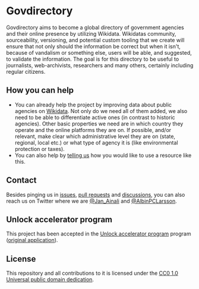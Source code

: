 # Govdirectory

Govdirectory aims to become a global directory of government agencies and their online presence by utilizing Wikidata.
Wikidatas community, sourceability, versioning, and potential custom tooling that we create will ensure that not only should the information be correct but when it isn't, because of vandalism or something else, users will be able, and suggested, to validate the information.
The goal is for this directory to be useful to journalists, web-archivists, researchers and many others, certainly including regular citizens.

## How you can help

- You can already help the project by improving data about public agencies on [Wikidata](https://wikidata.org). Not only do we need all of them added, we also need to be able to differentiate active ones (in contrast to historic agencies). Other basic properties we need are in which country they operate and the online platforms they are on. If possible, and/or relevant, make clear which administrative level they are on (state, regional, local etc.) or what type of agency it is (like environmental protection or taxes).
- You can also help by [telling us](https://github.com/govdirectory/website/discussions) how you would like to use a resource like this.

## Contact

Besides pinging us in [issues](https://github.com/govdirectory/website/issues), [pull requests](https://github.com/govdirectory/website/pulls) and [discussions](https://github.com/govdirectory/website/discussions), you can also reach us on Twitter where we are [@Jan_Ainali](https://twitter.com/Jan_Ainali/) and [@AlbinPCLarsson](https://twitter.com/AlbinPCLarsson).

## Unlock accelerator program

This project has been accepted in the [Unlock accelerator program](https://www.wikimedia.de/unlock/) program ([original application](https://www.wikidata.org/wiki/User:Ainali/Social_media_for_public_organizations/Unlock)).

## License

This repository and all contributions to it is licensed under the [CC0 1.0 Universal public domain dedication](LICENSE).
